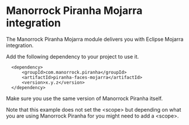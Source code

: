 
# Manorrock Piranha Mojarra integration

The Manorrock Piranha Mojarra module delivers you with Eclipse Mojarra integration.

Add the following dependency to your project to use it.

      <dependency>
          <groupId>com.manorrock.piranha</groupId>
          <artifactId>piranha-faces-mojarra</artifactId>
          <version>x.y.z</version>
      </dependency>

Make sure you use the same version of Manorrock Piranha itself.

Note that this example does not set the &lt;scope&gt; but depending on what you
are using Manorrock Piranha for you might need to add a &lt;scope&gt;.
